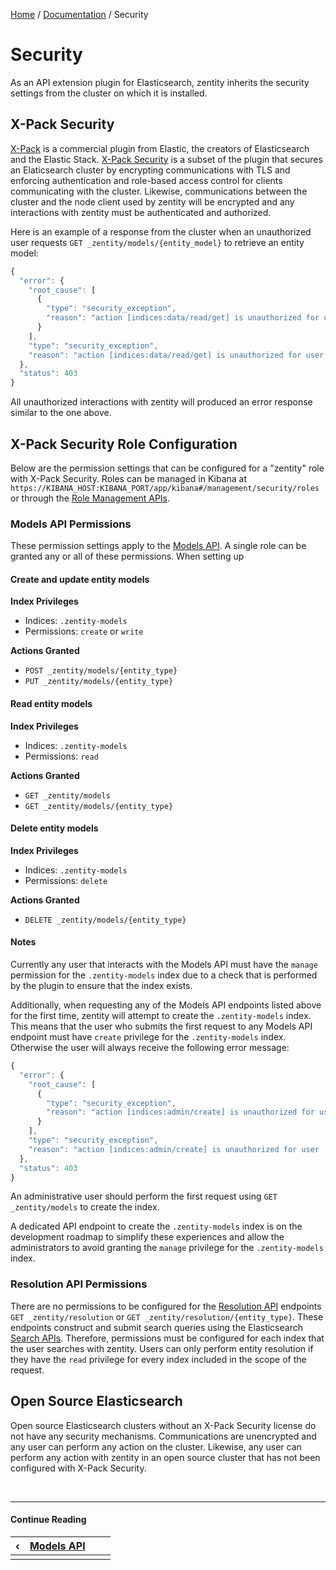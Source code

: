 [Home](/) / [Documentation](/docs) / Security


# Security

As an API extension plugin for Elasticsearch, zentity inherits the security settings from the cluster on which it is installed.


## X-Pack Security

[X-Pack](https://www.elastic.co/products/x-pack) is a commercial plugin from Elastic, the creators of Elasticsearch and the
Elastic Stack. [X-Pack Security](https://www.elastic.co/products/x-pack/security) is a subset of the plugin that secures an
Elaticsearch cluster by encrypting communications with TLS and enforcing authentication and role-based access control for
clients communicating with the cluster. Likewise, communications between the cluster and the node client used by zentity will
be encrypted and any interactions with zentity must be authenticated and authorized.

Here is an example of a response from the cluster when an unauthorized user requests `GET _zentity/models/{entity_model}`
to retrieve an entity model:

```javascript
{
  "error": {
    "root_cause": [
      {
        "type": "security_exception",
        "reason": "action [indices:data/read/get] is unauthorized for user [USERNAME]"
      }
    ],
    "type": "security_exception",
    "reason": "action [indices:data/read/get] is unauthorized for user [USERNAME]"
  },
  "status": 403
}
```

All unauthorized interactions with zentity will produced an error response similar to the one above.


## X-Pack Security Role Configuration

Below are the permission settings that can be configured for a "zentity" role with X-Pack Security.
Roles can be managed in Kibana at `https://KIBANA_HOST:KIBANA_PORT/app/kibana#/management/security/roles`
or through the [Role Management APIs](https://www.elastic.co/guide/en/elasticsearch/reference/current/security-api-roles.html).


### Models API Permissions

These permission settings apply to the [Models API](/docs/rest-apis/models-api). A single role can
be granted any or all of these permissions. When setting up 

#### Create and update entity models

**Index Privileges**

- Indices: `.zentity-models`
- Permissions: `create` or `write`

**Actions Granted**

- `POST _zentity/models/{entity_type}`
- `PUT _zentity/models/{entity_type}`


#### Read entity models

**Index Privileges**

- Indices: `.zentity-models`
- Permissions: `read`

**Actions Granted**

- `GET _zentity/models`
- `GET _zentity/models/{entity_type}`


#### Delete entity models

**Index Privileges**

- Indices: `.zentity-models`
- Permissions: `delete`

**Actions Granted**

- `DELETE _zentity/models/{entity_type}`


#### Notes

Currently any user that interacts with the Models API must have the `manage` permission for the
`.zentity-models` index due to a check that is performed by the plugin to ensure that the index exists.

Additionally, when requesting any of the Models API endpoints listed above for the first time, zentity will attempt
to create the `.zentity-models` index. This means that the user who submits the first request to any Models API
endpoint must have `create` privilege for the `.zentity-models` index. Otherwise the user will always receive the
following error message:

```javascript
{
  "error": {
    "root_cause": [
      {
        "type": "security_exception",
        "reason": "action [indices:admin/create] is unauthorized for user [USERNAME]"
      }
    ],
    "type": "security_exception",
    "reason": "action [indices:admin/create] is unauthorized for user [USERNAME]"
  },
  "status": 403
}
```

An administrative user should perform the first request using `GET _zentity/models` to create the index.

A dedicated API endpoint to create the `.zentity-models` index is on the development roadmap to simplify these
experiences and allow the administrators to avoid granting the `manage` privilege for the `.zentity-models` index.


### Resolution API Permissions

There are no permissions to be configured for the [Resolution API](/docs/rest-apis/resolution-api) endpoints
`GET _zentity/resolution` or `GET _zentity/resolution/{entity_type}`. These endpoints construct and submit
search queries using the Elasticsearch [Search APIs](https://www.elastic.co/guide/en/elasticsearch/reference/current/search.html).
Therefore, permissions must be configured for each index that the user searches with zentity. Users can only perform
entity resolution if they have the `read` privilege for every index included in the scope of the request.


## Open Source Elasticsearch

Open source Elasticsearch clusters without an X-Pack Security license do not have any security mechanisms.
Communications are unencrypted and any user can perform any action on the cluster. Likewise, any user can
perform any action with zentity in an open source cluster that has not been configured with X-Pack Security.



&nbsp;

----

#### Continue Reading

|&#8249;|[Models API](/docs/rest-apis/models-api)|||
|:---|:---|---:|---:|
|    |    |    |    |
